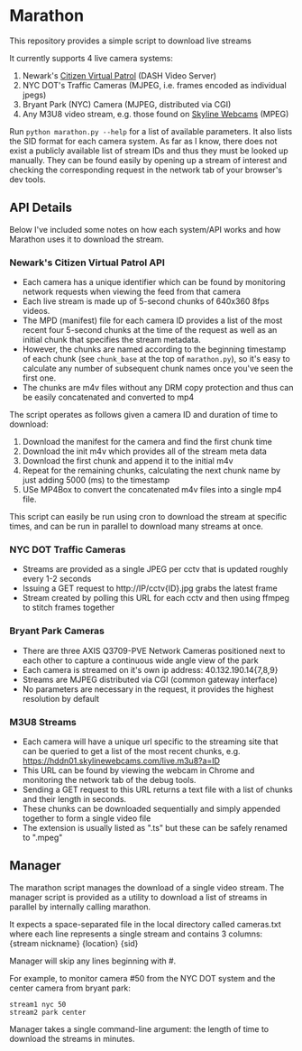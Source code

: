 # Marathon

This repository provides a simple script to download live streams

It currently supports 4 live camera systems:
1. Newark's [Citizen Virtual Patrol](https://cvp.newarkpublicsafety.org/) (DASH Video Server)
2. NYC DOT's Traffic Cameras (MJPEG, i.e. frames encoded as individual jpegs)
3. Bryant Park (NYC) Camera (MJPEG, distributed via CGI)
4. Any M3U8 video stream, e.g. those found on [Skyline Webcams](https://www.skylinewebcams.com/) (MPEG)

Run `python marathon.py --help` for a list of available parameters. It also lists the SID format 
for each camera system. As far as I know, there does not exist a publicly available list of stream
IDs and thus they must be looked up manually. They can be found easily by opening up a stream of interest
and checking the corresponding request in the network tab of your browser's dev tools.


## API Details

Below I've included some notes on how each system/API works and how Marathon uses it to download the stream.


### Newark's Citizen Virtual Patrol API

* Each camera has a unique identifier which can be found by monitoring network requests when viewing the feed from that camera
* Each live stream is made up of 5-second chunks of 640x360 8fps videos. 
* The MPD (manifest) file for each camera ID provides a list of the most recent four 5-second chunks at the time of the request as well as an initial chunk that specifies the stream metadata.
* However, the chunks are named according to the beginning timestamp of each chunk (see `chunk_base` at the top of `marathon.py`), 
so it's easy to calculate any number of subsequent chunk names once you've seen the first one. 
* The chunks are m4v files without any DRM copy protection and thus can be easily concatenated and converted to mp4

The script operates as follows given a camera ID and duration of time to download:
1. Download the manifest for the camera and find the first chunk time
2. Download the init m4v which provides all of the stream meta data
3. Download the first chunk and append it to the initial m4v
4. Repeat for the remaining chunks, calculating the next chunk name by just adding 5000 (ms) to the timestamp
5. USe MP4Box to convert the concatenated m4v files into a single mp4 file. 

This script can easily be run using cron to download the stream at specific times, and can be run in parallel to download many streams at once. 

### NYC DOT Traffic Cameras

* Streams are provided as a single JPEG per cctv that is updated roughly every 1-2 seconds
* Issuing a GET request to http://IP/cctv{ID}.jpg grabs the latest frame
* Stream created by polling this URL for each cctv and then using ffmpeg to stitch frames together

### Bryant Park Cameras

* There are three AXIS Q3709-PVE Network Cameras positioned next to each other to capture a continuous wide angle view of the park
* Each camera is streamed on it's own ip address: 40.132.190.14{7,8,9}
* Streams are MJPEG distributed via CGI (common gateway interface)
* No parameters are necessary in the request, it provides the highest resolution by default

### M3U8 Streams

* Each camera will have a unique url specific to the streaming site that can be queried to get a list of the most recent chunks, e.g. https://hddn01.skylinewebcams.com/live.m3u8?a=ID
* This URL can be found by viewing the webcam in Chrome and monitoring the network tab of the debug tools.  
* Sending a GET request to this URL returns a text file with a list of chunks and their length in seconds. 
* These chunks can be downloaded sequentially and simply appended together to form a single video file
* The extension is usually listed as ".ts" but these can be safely renamed to ".mpeg"

## Manager

The marathon script manages the download of a single video stream. The manager script is provided
as a utility to download a list of streams in parallel by internally calling marathon.

It expects a space-separated file in the local directory called cameras.txt where each line represents
a single stream and contains 3 columns:
{stream nickname} {location} {sid}

Manager will skip any lines beginning with #.

For example, to monitor camera #50 from the NYC DOT system and the center camera from bryant park:
```
stream1 nyc 50
stream2 park center
```

Manager takes a single command-line argument: the length of time to download the streams in minutes.
